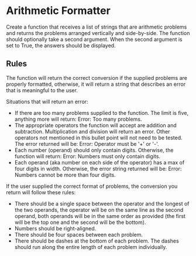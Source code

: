 # Arithmetic Formatter

Create a function that receives a list of strings that are arithmetic problems and returns the problems arranged vertically and side-by-side. The function should optionally take a second argument. When the second argument is set to True, the answers should be displayed.

## Rules

The function will return the correct conversion if the supplied problems are properly formatted, otherwise, it will return a string that describes an error that is meaningful to the user.

Situations that will return an error:

* If there are too many problems supplied to the function. The limit is five, anything more will return: Error: Too many problems.
* The appropriate operators the function will accept are addition and subtraction. Multiplication and division will return an error. Other operators not mentioned in this bullet point will not need to be tested. The error returned will be: Error: Operator must be '+' or '-'.
* Each number (operand) should only contain digits. Otherwise, the function will return: Error: Numbers must only contain digits.
* Each operand (aka number on each side of the operator) has a max of four digits in width. Otherwise, the error string returned will be: Error: Numbers cannot be more than four digits.

If the user supplied the correct format of problems, the conversion you return will follow these rules:

* There should be a single space between the operator and the longest of the two operands, the operator will be on the same line as the second operand, both operands will be in the same order as provided (the first will be the top one and the second will be the bottom).
* Numbers should be right-aligned.
* There should be four spaces between each problem.
* There should be dashes at the bottom of each problem. The dashes should run along the entire length of each problem individually.
